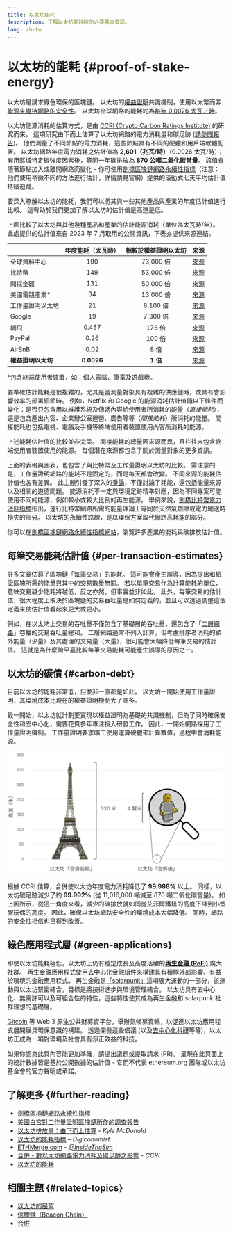 ```yaml
---
title: 以太坊能耗
description: 了解以太坊能耗時的必要基本資訊。
lang: zh-tw
---
```


# 以太坊的能耗 {#proof-of-stake-energy}

以太坊是講求綠色環保的區塊鏈。 以太坊的[權益證明](/developers/docs/consensus-mechanisms/pos)共識機制，使用以太幣而非[能源來維持網路的安全性](/developers/docs/consensus-mechanisms/pow)。 以太坊全球網路的能耗約為[每年 0.0026 太瓦／時](https://carbon-ratings.com/eth-report-2022)。

以太坊能源消耗的估算方式，是由 [CCRI (Crypto Carbon Ratings Institute)](https://carbon-ratings.com) 的研究而來。 這項研究由下而上估算了以太坊網路的電力消耗量和碳足跡 ([請參閲報告](https://carbon-ratings.com/eth-report-2022))。 他們測量了不同節點的電力消耗，這些節點具有不同的硬體和用戶端軟體配置。 以太坊網路年度電力消耗之估計值為 **2,601（兆瓦/時）**（0.0026 太瓦/時）；套用區域特定碳強度因素後，等同一年碳排放為 **870 公噸二氧化碳當量**。 該值會隨著節點加入或離開網路而變化 - 你可使用[劍橋區塊鏈網路永續性指標](https://ccaf.io/cbnsi/ethereum)（注意：他們使用稍微不同的方法進行估計，詳情請見官網）提供的滾動式七天平均估計值持續追蹤。

要深入瞭解以太坊的能耗，我們可以將其與一些其他產品與產業的年度估計值進行比較。 這有助於我們更加了解以太坊的估計值是高還是低。

<EnergyConsumptionChart />

上圖比較了以太坊與其他幾種產品和產業的估計能源消耗（單位為太瓦時/年）。 此處提供的估計值來自 2023 年 7 月取用的公開資訊，下表亦提供來源連結。

|             | 年度能耗（太瓦時）  | 相較於權益證明以太坊 |                                                                                      來源                                                                                       |
|:----------- |:----------:|:----------:|:-----------------------------------------------------------------------------------------------------------------------------------------------------------------------------:|
| 全球資料中心      |    190     |  73,000 倍  |                                    [來源](https://www.iea.org/commentaries/data-centres-and-energy-from-global-headlines-to-local-headaches)                                    |
| 比特幣         |    149     |  53,000 倍  |                                                                 [來源](https://ccaf.io/cbnsi/cbeci/comparisons)                                                                 |
| 開採金礦        |    131     |  50,000 倍  |                                                                 [來源](https://ccaf.io/cbnsi/cbeci/comparisons)                                                                 |
| 美國電競產業\*  |     34     |  13,000 倍  |                 [來源](https://www.researchgate.net/publication/336909520_Toward_Greener_Gaming_Estimating_National_Energy_Use_and_Energy_Efficiency_Potential)                 |
| 工作量證明以太坊    |     21     |  8,100 倍   |                                                                    [來源](https://ccaf.io/cbnsi/ethereum/1)                                                                     |
| Google      |     19     |  7,300 倍   |                                           [來源](https://www.gstatic.com/gumdrop/sustainability/google-2022-environmental-report.pdf)                                           |
| 網飛          |   0.457    |   176 倍    | [來源](https://assets.ctfassets.net/4cd45et68cgf/7B2bKCqkXDfHLadrjrNWD8/e44583e5b288bdf61e8bf3d7f8562884/2021_US_EN_Netflix_EnvironmentalSocialGovernanceReport-2021_Final.pdf) |
| PayPal      |    0.26    |   100 倍    |                                  [來源](https://s202.q4cdn.com/805890769/files/doc_downloads/global-impact/CDP_Climate_Change_PayPal-(1).pdf)                                   |
| AirBnB      |    0.02    |    8 倍     |                               [來源](https://s26.q4cdn.com/656283129/files/doc_downloads/governance_doc_updated/Airbnb-ESG-Factsheet-(Final).pdf)                               |
| **權益證明以太坊** | **0.0026** |  **1 倍**   |                                                               [來源](https://carbon-ratings.com/eth-report-2022)                                                                |

\*包含終端使用者裝置，如：個人電腦、筆電及遊戲機。

要準確估計能耗是很複雜的，尤其是當測量對象具有複雜的供應鏈時，或具有會影響效率的部署細節時。 例如，Netflix 和 Google 的能源消耗估計值隨以下條件而變化：是否只包含用以維護系統及傳遞內容給使用者所消耗的能量（_直接能耗_），還是包含產出內容、企業辦公室運營、廣告等等（_間接能耗_）所消耗的能量。 間接能耗也包括電視、電腦及手機等終端使用者裝置使用內容所消耗的能源。

上述能耗估計值的比較並非完美。 間接能耗的總量因來源而異，且往往未包含終端使用者裝置使用的能源。 每個潛在來源都包含了關於測量對象的更多資訊。

上面的表格與圖表，也包含了與比特幣及工作量證明以太坊的比較。 需注意的是，工作量證明網路的能耗不是固定的，而是每天都會改變。 不同來源的能耗估計值也各有差異。 此主題引發了深入的[爭論](https://www.coindesk.com/business/2020/05/19/the-last-word-on-bitcoins-energy-consumption/)，不僅討論了耗能，還包括能量來源以及相關的道德問題。 能源消耗不一定與環境足跡精準對應，因為不同專案可能使用不同的能源，例如較小或較大比例的再生能源。 舉例來說，[劍橋比特幣電力消耗指標](https://ccaf.io/cbnsi/cbeci/comparisons)指出，運行比特幣網路所需的能量理論上等同於天然氣燃除或電力輸送時損失的部分。 以太坊的永續性路線，是以環保方案取代網路高耗能的部分。

你可以在[劍橋區塊鏈網路永續性指標網站](https://ccaf.io/cbnsi/ethereum)，瀏覽許多產業的能耗與碳排放估計值。

## 每筆交易能耗估計值 {#per-transaction-estimates}

許多文章估算了區塊鏈「每筆交易」的能耗。 這可能會產生誤導，因為提出和驗證區塊所需的能量與其中的交易數量無關。 若以單筆交易作為計算能耗的單位，意味交易越少能耗將越低，反之亦然，但事實並非如此。 此外，每筆交易的估計值，很大程度上取決於區塊鏈的交易吞吐量是如何定義的，並且可以透過調整這個定義來使估計值看起來更大或更小。

例如，在以太坊上交易的吞吐量不僅包含了基礎層的吞吐量，還包含了「[二層網路](/layer-2/)」卷軸的交易吞吐量總和。 二層網路通常不列入計算，但考慮排序者消耗的額外能量（少量）及其處理的交易量（大量），很可能會大幅降低每筆交易的估計值。 這就是為什麼跨平臺比較每筆交易能耗可能產生誤導的原因之一。

## 以太坊的碳債 {#carbon-debt}

目前以太坊的能耗非常低，但並非一直都是如此。 以太坊一開始使用工作量證明，其環境成本比現在的權益證明機制大了許多。

最一開始，以太坊就計劃要實現以權益證明為基礎的共識機制，但為了同時確保安全性和去中心化，需要花費多年專注投入研發工作。 因此，一開始網路採用了工作量證明機制。 工作量證明要求礦工使用運算硬體來計算數值，過程中會消耗能源。

![比較以太坊合併前後的能源消耗，以左方的艾菲爾鐵塔（高度 330 公尺）象徵合併前的高能耗，以及右方 4 公分高的樂高小玩偶，象徵合併後大幅降低的能源消耗](energy_consumption_pre_post_merge.png)

根據 CCRI 估算，合併使以太坊年度電力消耗降低了 **99.988%** 以上。 同樣，以太坊碳足跡減少了約 **99.992%** (從 11,016,000 噸減至 870 噸二氧化碳當量)。 如上圖所示，從這一角度來看，減少的碳排放就如同從艾菲爾鐵塔的高度下降到小塑膠玩偶的高度。 因此，確保以太坊網路安全性的環境成本大幅降低。 同時，網路的安全性相信也已得到改善。

## 綠色應用程式層 {#green-applications}

即使以太坊能耗極低，以太坊上仍有穩定成長及高度活躍的[**再生金融 (ReFi)**](/refi/) 廣大社群。 再生金融應用程式使用去中心化金融組件來構建具有積極外部影響、有益於環境的金融應用程式。 再生金融是[「solarpunk」](https://en.wikipedia.org/wiki/Solarpunk)這項廣大運動的一部分，該運動與以太坊緊密結合，目標是將技術進步與環境管理結合。 以太坊具有去中心化、無需許可以及可組合性的特性，這些特性使其成為再生金融和 solarpunk 社群理想的基礎層。

[Gitcoin](https://gitcoin.co) 等 Web 3 原生公共財募資平台，舉辦氣候募資輪，以促進以太坊應用程式層開展具環保意識的構建。 透過開發這些倡議 (以及[去中心化科研](/desci/)等等)，以太坊正成為一項對環境及社會具有淨正效益的科技。

<InfoBanner emoji=":evergreen_tree:">
  如果你認為此頁內容能更加準確，請提出議題或提取請求 (PR)。 呈現在此頁面上的統計數據皆是基於公開數據的估計值 - 它們不代表 ethereum.org 團隊或以太坊基金會的官方聲明或承諾。
</InfoBanner>

## 了解更多 {#further-reading}

- [劍橋區塊鏈網路永續性指標](https://ccaf.io/cbnsi/ethereum)
- [美國白宮對工作量證明區塊鏈所作的調查報告](https://www.whitehouse.gov/wp-content/uploads/2022/09/09-2022-Crypto-Assets-and-Climate-Report.pdf)
- [以太坊排放量：由下而上估算](https://kylemcdonald.github.io/ethereum-emissions/) - _Kyle McDonald_
- [以太坊的能耗指標](https://digiconomist.net/ethereum-energy-consumption/) – _Digiconomist_
- [ETHMerge.com](https://ethmerge.com/) - _[@InsideTheSim](https://twitter.com/InsideTheSim)_
- [合併 - 對以太坊網路電力消耗及碳足跡之影響](https://carbon-ratings.com/eth-report-2022) - _CCRI_
- [以太坊的能耗](https://mirror.xyz/jmcook.eth/ODpCLtO4Kq7SCVFbU4He8o8kXs418ZZDTj0lpYlZkR8)

## 相關主題 {#related-topics}

- [以太坊的展望](/roadmap/vision/)
- [信標鏈（Beacon Chain）](/roadmap/beacon-chain)
- [合併](/roadmap/merge/)
